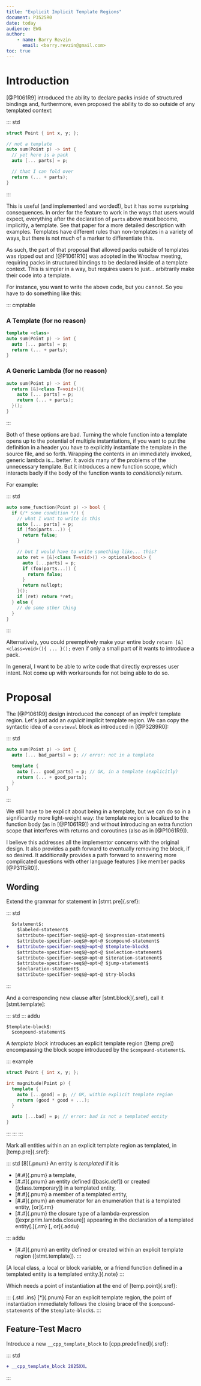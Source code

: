 ```yaml
---
title: "Explicit Implicit Template Regions"
document: P3525R0
date: today
audience: EWG
author:
    - name: Barry Revzin
      email: <barry.revzin@gmail.com>
toc: true
---
```


# Introduction

[@P1061R9] introduced the ability to declare packs inside of structured bindings and, furthermore, even proposed the ability to do so outside of any templated context:

::: std
```cpp
struct Point { int x, y; };

// not a template
auto sum(Point p) -> int {
  // yet here is a pack
  auto [... parts] = p;

  // that I can fold over
  return (... + parts);
}
```
:::

This is useful (and implemented! and worded!), but it has some surprising consequences. In order for the feature to work in the ways that users would expect, everything after the declaration of `parts` above must become, implicitly, a template. See that paper for a more detailed description with examples. Templates have different rules than non-templates in a variety of ways, but there is not much of a marker to differentiate this.

As such, the part of that proposal that allowed packs outside of templates was ripped out and [@P1061R10] was adopted in the Wrocław meeting, requiring packs in structured bindings to be declared inside of a template context. This is simpler in a way, but requires users to just... arbitrarily make their code into a template.

For instance, you want to write the above code, but you cannot. So you have to do something like this:

::: cmptable
### A Template (for no reason)
```cpp
template <class>
auto sum(Point p) -> int {
  auto [... parts] = p;
  return (... + parts);
}
```

### A Generic Lambda (for no reason)
```cpp
auto sum(Point p) -> int {
  return [&]<class T=void>(){
    auto [... parts] = p;
    return (... + parts);
  }();
}
```
:::

Both of these options are bad. Turning the whole function into a template opens up to the potential of multiple instantiations, if you want to put the definition in a header you have to explicitly instantiate the template in the source file, and so forth. Wrapping the contents in an immediately invoked, generic lambda is... better. It avoids many of the problems of the unnecessary template. But it introduces a new function scope, which interacts badly if the body of the function wants to _conditionally_ return.

For example:

::: std
```cpp
auto some_function(Point p) -> bool {
  if (/* some condition */) {
    // what I want to write is this
    auto [... parts] = p;
    if (foo(parts...)) {
      return false;
    }

    // but I would have to write something like... this?
    auto ret = [&]<class T=void>() -> optional<bool> {
      auto [...parts] = p;
      if (foo(parts...)) {
        return false;
      }
      return nullopt;
    }();
    if (ret) return *ret;
  } else {
    // do some other thing
  }
}
```
:::

Alternatively, you could preemptively make your entire body `return [&]<class=void>(){ ... }();` even if only a small part of it wants to introduce a pack.

In general, I want to be able to write code that directly expresses user intent. Not come up with workarounds for not being able to do so.

# Proposal

The [@P1061R9] design introduced the concept of an _implicit_ template region. Let's just add an _explicit_ implicit template region. We can copy the syntactic idea of a `consteval` block as introduced in [@P3289R0]:

::: std
```cpp
auto sum(Point p) -> int {
  auto [... bad_parts] = p; // error: not in a template

  template {
    auto [... good_parts] = p; // OK, in a template (explicitly)
    return (... + good_parts);
  }
}
```
:::

We still have to be explicit about being in a template, but we can do so in a significantly more light-weight way: the template region is localized to the function body (as in [@P1061R9]) and without introducing an extra function scope that interferes with returns and coroutines (also as in [@P1061R9]).

I believe this addresses all the implementor concerns with the original design. It also provides a path forward to eventually removing the block, if so desired. It additionally provides a path forward to answering more complicated questions with other language features (like member packs [@P3115R0]).

## Wording

Extend the grammar for statement in [stmt.pre]{.sref}:

::: std
```diff
  $statement$:
    $labeled-statement$
    $attribute-specifier-seq$@~opt~@ $expression-statement$
    $attribute-specifier-seq$@~opt~@ $compound-statement$
+   $attribute-specifier-seq$@~opt~@ $template-block$
    $attribute-specifier-seq$@~opt~@ $selection-statement$
    $attribute-specifier-seq$@~opt~@ $iteration-statement$
    $attribute-specifier-seq$@~opt~@ $jump-statement$
    $declaration-statement$
    $attribute-specifier-seq$@~opt~@ $try-block$
```
:::

And a corresponding new clause after [stmt.block]{.sref}, call it [stmt.template]:

::: std
::: addu
```
$template-block$:
  $compound-statement$
```

A *template block* introduces an explicit template region ([temp.pre]) encompassing the block scope introduced by the `$compound-statement$`.

::: example
```cpp
struct Point { int x, y; };

int magnitude(Point p) {
  template {
    auto [...good] = p; // OK, within explicit template region
    return (good * good + ...);
  }

  auto [...bad] = p; // error: bad is not a templated entity
}
```
:::
:::
:::

Mark all entities within an an explicit template region as templated, in [temp.pre]{.sref}:

::: std
[8]{.pnum} An entity is *templated* if it is

* [#.#]{.pnum} a template,
* [#.#]{.pnum} an entity defined ([basic.def]) or created ([class.temporary]) in a templated entity,
* [#.#]{.pnum} a member of a templated entity,
* [#.#]{.pnum} an enumerator for an enumeration that is a templated entity, [or]{.rm}
* [#.#]{.pnum} the closure type of a lambda-expression ([expr.prim.lambda.closure]) appearing in the declaration of a templated entity[.]{.rm} [, or]{.addu}

::: addu
* [#.#]{.pnum} an entity defined or created within an explicit template region ([stmt.template]).
:::

[A local class, a local or block variable, or a friend function defined in a templated entity is a templated entity.]{.note}
:::

Which needs a point of instantiation at the end of [temp.point]{.sref}:

::: {.std .ins}
[*]{.pnum} For an explicit template region, the point of instantiation immediately follows the closing brace of the `$compound-statement$` of the `$template-block$`.
:::

## Feature-Test Macro

Introduce a new `__cpp_template_block` to [cpp.predefined]{.sref}:

::: std
```diff
+ __cpp_template_block 2025XXL
```
:::